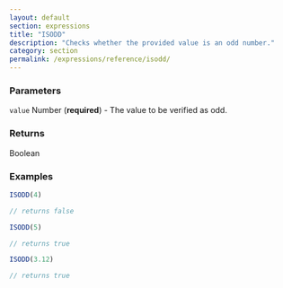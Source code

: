 ```yaml
---
layout: default
section: expressions
title: "ISODD"
description: "Checks whether the provided value is an odd number."
category: section
permalink: /expressions/reference/isodd/
---
```


### Parameters

`value` Number (__required__) - The value to be verified as odd.

### Returns

Boolean

### Examples

```js
ISODD(4)

// returns false
```


```js
ISODD(5)

// returns true
```


```js
ISODD(3.12)

// returns true
```